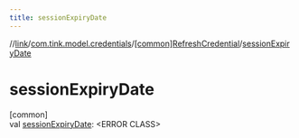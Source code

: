 ```yaml
---
title: sessionExpiryDate
---
```

//[link](../../../index.html)/[com.tink.model.credentials](../index.html)/[[common]RefreshCredential](index.html)/[sessionExpiryDate](session-expiry-date.html)



# sessionExpiryDate



[common]\
val [sessionExpiryDate](session-expiry-date.html): &lt;ERROR CLASS&gt;




